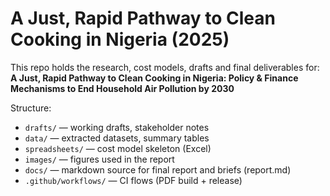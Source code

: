 # A Just, Rapid Pathway to Clean Cooking in Nigeria (2025)

This repo holds the research, cost models, drafts and final deliverables for:
**A Just, Rapid Pathway to Clean Cooking in Nigeria: Policy & Finance Mechanisms to End Household Air Pollution by 2030**

Structure:
- `drafts/` — working drafts, stakeholder notes
- `data/` — extracted datasets, summary tables
- `spreadsheets/` — cost model skeleton (Excel)
- `images/` — figures used in the report
- `docs/` — markdown source for final report and briefs (report.md)
- `.github/workflows/` — CI flows (PDF build + release)
